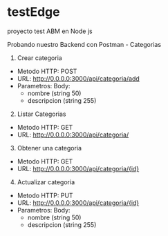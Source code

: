 # testEdge
proyecto test ABM en Node js 



Probando nuestro Backend con Postman - Categorias

1. Crear categoria
  * Metodo HTTP: POST
  * URL: http://0.0.0.0:3000/api/categoria/add
  * Parametros:
    Body:
      * nombre (string 50)
      * descripcion (string 255)

2. Listar Categorias
  * Metodo HTTP: GET
  * URL: http://0.0.0.0:3000/api/categoria/

3. Obtener una categoria
  * Metodo HTTP: GET
  * URL: http://0.0.0.0:3000/api/categoria/{id}

4. Actualizar categoria
  * Metodo HTTP: PUT
  * URL: http://0.0.0.0:3000/api/categoria/{id}
  * Parametros:
    Body:
      * nombre (string 50)
      * descripcion (string 255)

